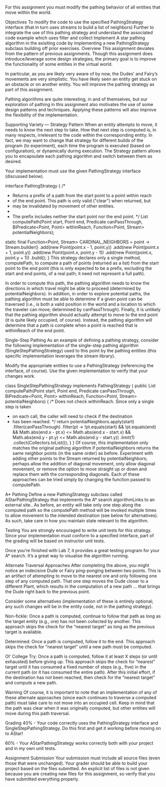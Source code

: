 For this assignment you must modify the pathing behavior of all entities that move within the world.

Objectives
To modify the code to use the specified PathingStrategy interface (that in turn uses streams to build a list of neighbors)
Further to integrate the use of this pathing strategy and understand the associated code example which uses filter and collect
Implement A star pathing algorithm in the exisiting code by implementing a new PathingStrategy subclass building off prior exercises.
Overview
This assignment deviates from the pattern of previous assignments. Though this assignment does introduce/leverage some design strategies, the primary goal is to improve the functionality of some entities in the virtual world.

In particular, as you are likely very aware of by now, the Dudes’ and Fairy’s movements are very simplistic. You have likely seen an entity get stuck on an obstacle or on another entity. You will improve the pathing strategy as part of this assignment.

Pathing algorithms are quite interesting, in and of themselves, but our exploration of pathing in this assignment also motivates the use of some design patterns and techniques. Applying these patterns will also improve the flexibility of the implementation.

Supporting Variety — Strategy Pattern
When an entity attempts to move, it needs to know the next step to take. How that next step is computed is, in many respects, irrelevant to the code within the corresponding entity. In fact, we may want to change that strategy for different builds of the program (to experiment), each time the program is executed (based on configuration), or dynamically during execution. The Strategy pattern allows you to encapsulate each pathing algorithm and switch between them as desired.

Your implementation must use the given PathingStrategy interface (discussed below).

interface PathingStrategy
{
/*
* Returns a prefix of a path from the start point to a point within reach
* of the end point.  This path is only valid ("clear") when returned, but
* may be invalidated by movement of other entities.
*
* The prefix includes neither the start point nor the end point.
*/
List<Point> computePath(Point start, Point end,
Predicate<Point> canPassThrough,
BiPredicate<Point, Point> withinReach,
Function<Point, Stream<Point>> potentialNeighbors);

static final Function<Point, Stream<Point>> CARDINAL_NEIGHBORS =
point ->
Stream.<Point>builder()
.add(new Point(point.x - 1, point.y))
.add(new Point(point.x + 1, point.y))
.add(new Point(point.x, point.y - 1))
.add(new Point(point.x, point.y + 1))
.build();
}
This strategy declares only a single method, computePath, to compute a path of points (returned as a list) from the start point to the end point (this is only expected to be a prefix, excluding the start and end points, of a real path; it need not represent a full path).

In order to compute this path, the pathing algorithm needs to know the directions in which travel might be able to proceed (determined by potentialNeighbors). In addition, in order to explore potential paths, the pathing algorithm must be able to determine if a given point can be traversed (i.e., is both a valid position in the world and a location to which the traveler can move; determined by canPassThrough). Finally, it is unlikely that the pathing algorithm should actually attempt to move to the end point (it is quite likely occupied, of course). Instead, the pathing algorithm will determine that a path is complete when a point is reached that is withinReach of the end point.

Single-Step Pathing
As an example of defining a pathing strategy, consider the following implementation of the single-step pathing algorithm (SingleStepPathingStrategy) used to this point by the pathing entities (this specific implementation leverages the stream library).

Modify the appropriate entities to use a PathingStrategy (referencing the interface, of course). Use the given implementation to verify that your changes work.

class SingleStepPathingStrategy
implements PathingStrategy
{
public List<Point> computePath(Point start, Point end,
Predicate<Point> canPassThrough,
BiPredicate<Point, Point> withinReach,
Function<Point, Stream<Point>> potentialNeighbors)
{
/* Does not check withinReach.  Since only a single step is taken
* on each call, the caller will need to check if the destination
* has been reached.
*/
return potentialNeighbors.apply(start)
.filter(canPassThrough)
.filter(pt ->
!pt.equals(start)
&& !pt.equals(end)
&& Math.abs(end.x - pt.x) <= Math.abs(end.x - start.x)
&& Math.abs(end.y - pt.y) <= Math.abs(end.y - start.y))
.limit(1)
.collect(Collectors.toList());
}
}
Of course, this implementation only matches the original pathing algorithm if potentialNeighbors returns the same neighbor points (in the same order) as before. Experiment with adding other points to the Stream returned by potentialNeighbors; perhaps allow the addition of diagonal movement, only allow diagonal movement, or remove the option to move straight up or down and replace them with the corresponding diagonals. Each of these approaches can be tried simply by changing the function passed to computePath.

A* Pathing
Define a new PathingStrategy subclass called AStarPathingStrategy that implements the A* search algorithmLinks to an external site.. As before, an entity will take only one step along the computed path so the computePath method will be invoked multiple times to allow movement to the intended destination (see below for alternatives). As such, take care in how you maintain state relevant to the algorithm.

Testing
You are strongly encouraged to write unit tests for this strategy. Since your implementation must conform to a specified interface, part of the grading will be based on instructor unit tests.

Once you’re finished with Lab 7, it provides a great testing program for your A* search. It’s a great way to visualise the algorithm running.

Alternate Traversal Approaches
After completing the above, you might notice an indecisive Dude or Fairy ping-ponging between two points. This is an artifact of attempting to move to the nearest ore and only following one step of any computed path. That one step moves the Dude closer to a different Plant, which results in the computation of a new path … that brings the Dude right back to the previous point.

Consider some alternatives (implementation of these is entirely optional; any such changes will be in the entity code, not in the pathing strategy).

Non-fickle: Once a path is computed, continue to follow that path as long as the target entity (e.g., ore) has not been collected by another. This approach skips the check for the “nearest target” as long as the previous target is available.

Determined: Once a path is computed, follow it to the end. This approach skips the check for “nearest target” until a new path must be computed.

Ol' College Try: Once a path is computed, follow it at least X steps (or until exhausted) before giving up. This approach skips the check for “nearest” target until it has consumed a fixed number of steps (e.g., five) in the current path (or it has consumed the entire path). After this initial effort, if the destination has not been reached, then check for the “nearest target” and compute a new path.

Warning
Of course, it is important to note that an implementation of any of these alternate approaches (since each continues to traverse a computed path) must take care to not move into an occupied cell. Keep in mind that the path was clear when it was originally computed, but other entities will move during this path traversal.

Grading
40% - Your code correctly uses the PathingStrategy interface and SingleStepPathingStrategy. Do this first and get it working before moving on to AStar!

60% - Your AStarPathingStrategy works correctly both with your project and in my own unit tests.

Assignment Submission
Your submission must include all source files (even those that were unchanged). Your grader should be able to build your project based on the files submitted. An explicit list of files is not given because you are creating new files for this assignment, so verify that you have submitted everything properly.